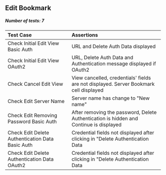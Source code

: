 ## Edit Bookmark

##### Number of tests: 7

| Test Case | Assertions | 
| :-------- | :--------- | 
| Check Initial Edit View Basic Auth | URL and Delete Auth Data displayed |
| Check Initial Edit View OAuth2 | URL, Delete Auth Data and Authentication message displayed if OAuth2 |
| Check Cancel Edit View | View cancelled, credentials' fields are not displayed. Server Bookmark cell displayed | 
| Check Edit Server Name | Server name has change to "New name" | 
| Check Edit Removing Password Basic Auth | After removing the password, Delete Authentication is hidden and Continue is displayed | 
| Check Edit Delete Authentication Data Basic Auth | Credential fields not displayed after clicking in "Delete Authentication Data | 
| Check Edit Delete Authentication Data OAuth2 | Credential fields not displayed after clicking in "Delete Authentication Data | 